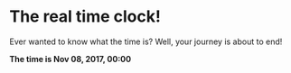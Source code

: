 # The real time clock!

Ever wanted to know what the time is? Well, your journey is about to end!

**The time is Nov 08, 2017, 00:00**